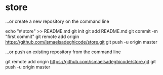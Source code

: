 # store

…or create a new repository on the command line

echo "# store" >> README.md
git init
git add README.md
git commit -m "first commit"
git remote add origin https://github.com/ismaelsadeghicode/store.git
git push -u origin master

…or push an existing repository from the command line

git remote add origin https://github.com/ismaelsadeghicode/store.git
git push -u origin master

